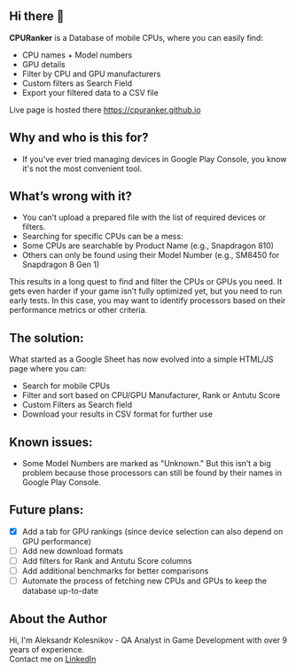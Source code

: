 ## Hi there 👋

**CPURanker** is a Database of mobile CPUs, where you can easily find:
- CPU names + Model numbers
- GPU details
- Filter by CPU and GPU manufacturers
- Custom filters as Search Field
- Export your filtered data to a CSV file

Live page is hosted there https://cpuranker.github.io

## Why and who is this for?
- If you've ever tried managing devices in Google Play Console, you know it's not the most convenient tool.

## What’s wrong with it?
- You can’t upload a prepared file with the list of required devices or filters.
- Searching for specific CPUs can be a mess:
- Some CPUs are searchable by Product Name (e.g., Snapdragon 810)
- Others can only be found using their Model Number (e.g., SM8450 for Snapdragon 8 Gen 1)

This results in a long quest to find and filter the CPUs or GPUs you need.
It gets even harder if your game isn’t fully optimized yet, but you need to run early tests. In this case, you may want to identify processors based on their performance metrics or other criteria.

## The solution:
What started as a Google Sheet has now evolved into a simple HTML/JS page where you can:
- Search for mobile CPUs
- Filter and sort based on CPU/GPU Manufacturer, Rank or Antutu Score
- Custom Filters as Search field
- Download your results in CSV format for further use

## Known issues:
- Some Model Numbers are marked as "Unknown." But this isn’t a big problem because those processors can still be found by their names in Google Play Console.

## Future plans:
- [x] Add a tab for GPU rankings (since device selection can also depend on GPU performance)
- [ ] Add new download formats
- [ ] Add filters for Rank and Antutu Score columns
- [ ] Add additional benchmarks for better comparisons
- [ ] Automate the process of fetching new CPUs and GPUs to keep the database up-to-date

## About the Author
Hi, I'm Aleksandr Kolesnikov - QA Analyst in Game Development with over 9 years of experience.  
Contact me on [LinkedIn](https://www.linkedin.com/in/askarter/)

